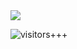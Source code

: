 <img src="https://github-readme-stats.vercel.app/api?username=neeksor&show_icons=true&hide_border=true&theme=radical&count_private=true&include_all_commits=true" />

![visitors+++](https://hits.seeyoufarm.com/api/count/incr/badge.svg?url=https%3A%2F%2Fgithub.com%2Fneeksor&count_bg=%2379C83D&title_bg=%23555555&icon=&icon_color=%23E7E7E7&title=%28today%2Ftotal%29%20visitors%2B%2B%2B%20since%20Oct%2028%202020&edge_flat=false)
